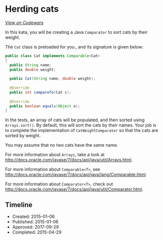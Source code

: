 # Herding cats
[*View on Codewars*](https://www.codewars.com/kata/herding-cats)

In this kata, you will be creating a Java ```Comparator``` to sort cats by their weight.

The ```Cat``` class is preloaded for you., and its signature is given below:
```java
public class Cat implements Comparable<Cat>
{
  public String name;
  public double weight;
  
  public Cat(String name, double weight);
  
  @Override
  public int compareTo(Cat c);
  
  @Override
  public boolean equals(Object o);
}
```
In the tests, an array of cats will be populated, and then sorted using ```Arrays.sort()```.
By default, this will sort the cats by their names. Your job is to complete the implementation of ```CatWeightComparator``` so that the cats are sorted by weight.

You may assume that no two cats have the same name.

For more information about ```Arrays```, take a look at http://docs.oracle.com/javase/7/docs/api/java/util/Arrays.html.

For more information about ```Comparable<T>```, see http://docs.oracle.com/javase/7/docs/api/java/lang/Comparable.html.

For more information about ```Comparator<T>```, check out http://docs.oracle.com/javase/7/docs/api/java/util/Comparator.html.

## Timeline
- Created: 2015-01-06
- Published: 2015-01-06
- Approved: 2017-09-29
- Completed: 2015-04-29